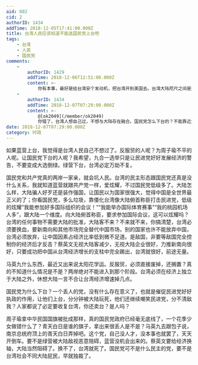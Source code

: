 ```yaml
---
aid: 802
cid: 2
authorID: 1434
addTime: 2018-12-05T17:41:00.000Z
title: 台湾人民应该知道不能选国民党上台吧
tags:
    - 台湾
    - 人民
    - 国民党
comments:
    -
        authorID: 1429
        addTime: 2018-12-06T12:51:00.000Z
        content: >-
            你有本事，最好是给台湾安个发动机，把台湾开到美国去。台湾大陆咫尺之间是无法隔离的。许多大陆人反对台独支持民主，与大陆人民一起去建立一个统一的民主的国家，是台湾人民唯一现实的道路。
    -
        authorID: 1434
        addTime: 2018-12-07T07:29:00.000Z
        content: >-
            @[ok2049](/member/ok2049)
            你错了，台湾人想自己过，不想与大陆存在融合。国民党怎么下台的？不能靠近大陆。一起？不可能，人家的社会不想与中国融合。
date: 2018-12-07T07:29:00.000Z
category: 时政
---
```


如果蓝营上台，我觉得是台湾人民自己不想过了。反服贸的人呢？为周子瑜不平的人呢。让国民党下台的人呢？我希望，九合一选举只是让民进党好好发展经济的警告，不要变成大选倒绿。绿营下台，台湾必定万劫不复。

国民党和共产党真的两岸一家亲，就会坑人民。台湾的民主形态跟国民党还真是没什么关系，我就知道蓝营就跟共产党一样，爱炫耀，不过国民党低级多了。大陆怎么样，大陆骗人好歹还是装作强国，让国民以为国家很强大，觉得中国是全世界最正义的了；你看国民党，多么垃圾，靠倭化台湾像大陆俯首称臣打击民进党，低级的炫耀“我能参加好多国际组织的会议！”“我能举办国际体育赛事”“我的桃园机场人多”，跟大陆一个维度。向大陆俯首称臣，要求参加国际会议，这可以炫耀吗？台湾的任何事物不需要大陆的批准，大陆客不来？不来就不来，你搞清楚，台湾必须要换血，要新南向和其他市场完全替代中国市场，别的国家也许不能放弃中国，台湾必须放弃，让中国因素占经济比率低到微不足道。是敌国，非要等敌国完全控制你的经济后才反击？蔡英文无视大陆客减少，无视大陆企业很好，力推新南向很好，只要成功把中国从台湾经济增长的支柱中完全踢出，台湾就很好，前途无量。

马英九什么东西，最近又出来说太阳花学运。反服贸，必须直接废掉，还搁置？真的不知道什么情况是不是？两岸绝对不能进入到那个阶段。台湾必须在经济上独立于大陆之外，休想大陆一言不合让台湾经济增速掉几点。

国民党为什么下台？一个丢人的党，没有什么存在意义了，也就是催促民进党好好执政的作用，让他们上台，分分钟被大陆玩死，他们还继续嘲笑民进党，分不清敌我？人家都说了必定要收复台湾，你还卖台？是人吗？

周子瑜拿中华民国国旗被批成那样，真的国民党政府已经毫无底线了，一个花季少女做错什么了？青天白日是谁的旗子，拿出来很丢人是不是？马英九去跟包子说，南京总统府顶上的青天白日弄掉吧。这个党，自己没人才，没本事也就罢了，天天开倒车。要不是绿营被大陆敌视恶意阻碍，蓝营没机会出来的。蔡英文要给经济换轴，大陆当然阻碍了。换不了，台湾就死了。国民党可不是什么民主的党，要不是台湾社会不同大陆屁民，早就独裁了。
